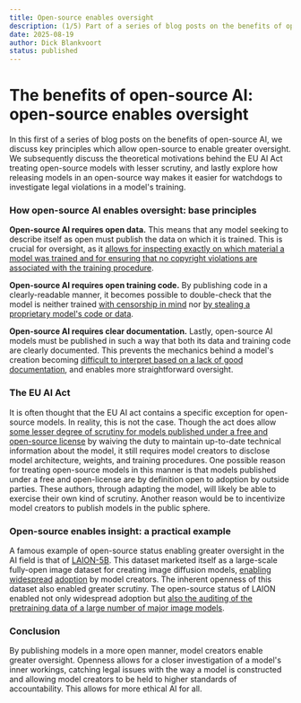 ```yaml
---
title: Open-source enables oversight
description: (1/5) Part of a series of blog posts on the benefits of open-source AI.
date: 2025-08-19
author: Dick Blankvoort
status: published
---
```

# The benefits of open-source AI: open-source enables oversight
<author :author="author"></author>

In this first of a series of blog posts on the benefits of open-source AI, we discuss key principles which allow open-source to enable greater oversight. We subsequently discuss the theoretical motivations behind the EU AI Act treating open-source models with lesser scrutiny, and lastly explore how releasing models in an open-source way makes it easier for watchdogs to investigate legal violations in a model's training.

### How open-source AI enables oversight: base principles
**Open-source AI requires open data.** This means that any model seeking to describe itself as open must publish the data on which it is trained. This is crucial for oversight, as it [allows for inspecting exactly on which material a model was trained and for ensuring that no copyright violations are associated with the training procedure](https://arxiv.org/abs/2311.03449).

**Open-source AI requires open training code.** By publishing code in a clearly-readable manner, it becomes possible to double-check that the model is neither trained [with censorship in mind](https://acrlog.org/2025/07/21/we-couldnt-generate-an-answer-for-your-question/) nor [by stealing a proprietary model's code or data](https://techstartups.com/2025/02/03/did-openai-steal-deepseeks-code-o3-mini-reasoning-in-chinese-sparks-ai-theft-controversy-over-alleged-copy-and-paste/).

**Open-source AI requires clear documentation.** Lastly, open-source AI models must be published in such a way that both its data and training code are clearly documented. This prevents the mechanics behind a model's creation becoming [difficult to interpret based on a lack of good documentation](https://www.sciencedirect.com/science/article/abs/pii/S0164121225001207), and enables more straightforward oversight.

### The EU AI Act
It is often thought that the EU AI act contains a specific exception for open-source models. In reality, this is not the case. Though the act does allow [some lesser degree of scrutiny for models published under a free and open-source license](https://www.jdsupra.com/legalnews/the-eu-ai-act-open-source-exceptions-9085314/) by waiving the duty to maintain up-to-date technical information about the model, it still requires model creators to disclose model architecture, weights, and training procedures. One possible reason for treating open-source models in this manner is that models published under a free and open-license are by definition open to adoption by outside parties. These authors, through adapting the model, will likely be able to exercise their own kind of scrutiny. Another reason would be to incentivize model creators to publish models in the public sphere. 

### Open-source enables insight: a practical example
A famous example of open-source status enabling greater oversight in the AI field is that of [LAION-5B](https://arxiv.org/abs/2210.08402). This dataset marketed itself as a large-scale fully-open image dataset for creating image diffusion models, [enabling](https://github.com/CompVis/stable-diffusion) [widespread](https://arxiv.org/abs/2409.11340) [adoption](https://github.com/superhero-7/AltDiffusion) by model creators. The inherent openness of this dataset also enabled greater scrutiny. The open-source status of LAION enabled not only widespread adoption but [also the auditing of the pretraining data of a large number of major image models](https://arxiv.org/abs/2311.03449).

### Conclusion
By publishing models in a more open manner, model creators enable greater oversight. Openness allows for a closer investigation of a model's inner workings, catching legal issues with the way a model is constructed and allowing model creators to be held to higher standards of accountability. This allows for more ethical AI for all.
